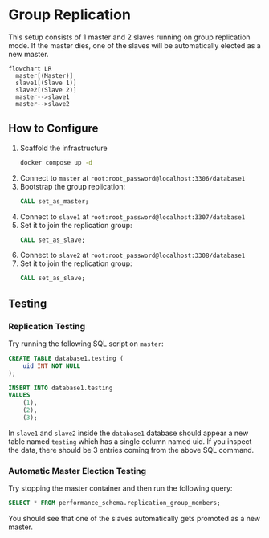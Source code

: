 # Group Replication

This setup consists of 1 master and 2 slaves running on group replication mode.
If the master dies, one of the slaves will be automatically elected as a new master.

```mermaid
flowchart LR
  master[(Master)]
  slave1[(Slave 1)]
  slave2[(Slave 2)]
  master-->slave1
  master-->slave2
```

## How to Configure

1. Scaffold the infrastructure
   ```bash
   docker compose up -d
   ```
2. Connect to `master` at `root:root_password@localhost:3306/database1`
3. Bootstrap the group replication:
   ```sql
   CALL set_as_master;
   ```
5. Connect to `slave1` at `root:root_password@localhost:3307/database1`
6. Set it to join the replication group:
   ```sql
   CALL set_as_slave;
   ```
7. Connect to `slave2` at `root:root_password@localhost:3308/database1`
8. Set it to join the replication group:
   ```sql
   CALL set_as_slave;
   ```

## Testing

### Replication Testing
Try running the following SQL script on `master`:

```sql
CREATE TABLE database1.testing (
	uid INT NOT NULL
);

INSERT INTO database1.testing
VALUES
	(1),
	(2),
	(3);
```

In `slave1` and `slave2` inside the `database1` database should appear a new table named `testing`
which has a single column named uid. If you inspect the data, there should be 3 entries
coming from the above SQL command.

### Automatic Master Election Testing
Try stopping the master container and then run the following query:
```sql
SELECT * FROM performance_schema.replication_group_members;
```

You should see that one of the slaves automatically gets promoted as a new master.
